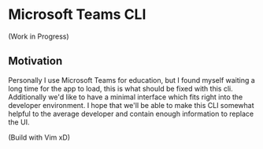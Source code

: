 # Microsoft Teams CLI
(Work in Progress)

## Motivation
Personally I use Microsoft Teams for education, but I found myself waiting a long time for the app to load, this is what should be fixed with this cli. Additionally we'd like to have a minimal interface which fits right into the developer environment. I hope that we'll be able to make this CLI somewhat helpful to the average developer and contain enough information to replace the UI.

(Build with Vim xD)
